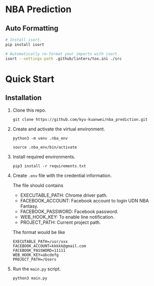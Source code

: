 # NBA Prediction

## Auto Formatting

```bash
# Install isort.
pip install isort

# Automatically re-format your imports with isort.
isort --settings-path .github/linters/tox.ini ./src
```

# Quick Start
## Installation
1. Clone this repo.

    `git clone https://github.com/kyu-kuanwei/nba_prediction.git`
2. Create and activate the virtual environment.

    `python3 -m venv .nba_env`

    `source .nba_env/bin/activate`
3. Install required environments.

     `pip3 install -r requirements.txt`
4. Create `.env` file with the credential information.

    The file should contains
    - EXECUTABLE_PATH: Chrome driver path.
    - FACEBOOK_ACCOUNT: Facebook account to login UDN NBA Fantasy.
    - FACEBOOK_PASSWORD: Facebook password.
    - WEB_HOOK_KEY: To enable line notification.
    - PROJECT_PATH: Current project path.

    The format would be like
    ```
    EXECUTABLE_PATH=/usr/xxx
    FACEBOOK_ACCOUNT=kkkkk@gmail.com
    FACEBOOK_PASSWORD=11111
    WEB_HOOK_KEY=abcdefg
    PROJECT_PATH=/Users
    ```
5. Run the `main.py` script.

    `python3 main.py`